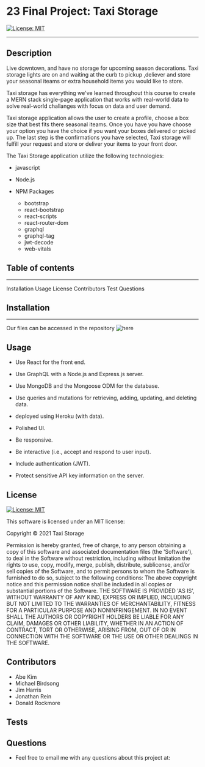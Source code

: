 # 23 Final Project: Taxi Storage

[![License: MIT](https://img.shields.io/badge/License-MIT-yellow.svg)](https://opensource.org/licenses/MIT)

***

## Description

Live downtown, and have no storage for upcoming season decorations. Taxi storage lights are on and waiting at the curb to pickup ,deliever and store your seasonal iteams or extra household items you would like to store.

Taxi storage has everything we've learned throughout this course to create a MERN stack single-page application that works with real-world data to solve real-world challanges with focus on data and user demand.

Taxi storage application allows the user to create a profile, choose a box size that best fits there seasonal iteams. Once you have you have choose your option you have the choice if you want your boxes delivered or picked up. The last step is the confirmations you have selected, Taxi storage will fulfill your request and store or deliver your items to your front door.

The Taxi Storage application utilize the following technologies:

- javascript
- Node.js

- NPM Packages
  - bootstrap
  - react-bootstrap
  - react-scripts
  - react-router-dom
  - graphql
  - graphql-tag
  - jwt-decode
  - web-vitals

## Table of contents

***
Installation
Usage
License
Contributors
Test
Questions

## Installation

***
Our files can be accessed in the repository ![here](https://github.com/DRockmore89/Taxi_storage.git "REPO")

## Usage

- Use React for the front end.

- Use GraphQL with a Node.js and Express.js server.

- Use MongoDB and the Mongoose ODM for the database.

- Use queries and mutations for retrieving, adding, updating, and deleting data.

- deployed using Heroku (with data).

- Polished UI.

- Be responsive.

- Be interactive (i.e., accept and respond to user input).

- Include authentication (JWT).

- Protect sensitive API key information on the server.

## License

[![License: MIT](https://img.shields.io/badge/License-MIT-yellow.svg)](https://opensource.org/licenses/MIT)

This software is licensed under an MIT license:

Copyright © 2021 Taxi Storage

Permission is hereby granted, free of charge, to any person obtaining a copy of this software and associated documentation files (the 'Software'), to deal in the Software without restriction, including without limitation the rights to use, copy, modify, merge, publish, distribute, sublicense, and/or sell copies of the Software, and to permit persons to whom the Software is furnished to do so, subject to the following conditions:
The above copyright notice and this permission notice shall be included in all copies or substantial portions of the Software.
THE SOFTWARE IS PROVIDED 'AS IS', WITHOUT WARRANTY OF ANY KIND, EXPRESS OR IMPLIED, INCLUDING BUT NOT LIMITED TO THE WARRANTIES OF MERCHANTABILITY, FITNESS FOR A PARTICULAR PURPOSE AND NONINFRINGEMENT. IN NO EVENT SHALL THE AUTHORS OR COPYRIGHT HOLDERS BE LIABLE FOR ANY CLAIM, DAMAGES OR OTHER LIABILITY, WHETHER IN AN ACTION OF CONTRACT, TORT OR OTHERWISE, ARISING FROM, OUT OF OR IN CONNECTION WITH THE SOFTWARE OR THE USE OR OTHER DEALINGS IN THE SOFTWARE.

## Contributors

- Abe Kim
- Michael Birdsong
- Jim Harris
- Jonathan Rein
- Donald Rockmore

## Tests

## Questions

- Feel free to email me with any questions about this project at:
